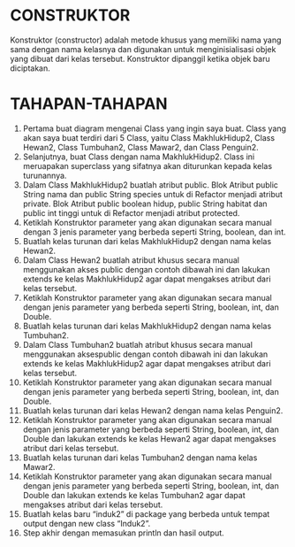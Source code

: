 # CONSTRUKTOR
Konstruktor (constructor) adalah metode khusus yang memiliki nama yang sama dengan nama kelasnya dan digunakan untuk menginisialisasi objek yang dibuat dari kelas tersebut. Konstruktor dipanggil ketika objek baru diciptakan.

# TAHAPAN-TAHAPAN
1. Pertama buat diagram mengenai Class yang ingin saya buat. Class yang akan saya buat terdiri dari 5 Class, yaitu Class MakhlukHidup2, Class Hewan2, Class Tumbuhan2, Class Mawar2, dan Class Penguin2.
2. Selanjutnya, buat Class dengan nama MakhlukHidup2. Class ini meruapakan superclass yang sifatnya akan diturunkan kepada kelas turunannya.
3. Dalam Class MakhlukHidup2 buatlah atribut public. Blok Atribut public String nama dan public String species untuk di Refactor menjadi atribut private. Blok Atribut public boolean hidup, public String habitat dan public int tinggi untuk di Refactor menjadi atribut protected.
4. Ketiklah Konstruktor parameter yang akan digunakan secara manual dengan 3 jenis parameter yang berbeda seperti String, boolean, dan int.
5. Buatlah kelas turunan dari kelas MakhlukHidup2 dengan nama kelas Hewan2.
6. Dalam Class Hewan2 buatlah atribut khusus secara manual menggunakan akses public dengan contoh dibawah ini dan lakukan extends ke kelas MakhlukHidup2 agar dapat mengakses atribut dari kelas tersebut.
7. Ketiklah Konstruktor parameter yang akan digunakan secara manual dengan jenis parameter yang berbeda seperti String, boolean, int, dan Double.
8. Buatlah kelas turunan dari kelas MakhlukHidup2 dengan nama kelas Tumbuhan2.
9. Dalam Class Tumbuhan2 buatlah atribut khusus secara manual menggunakan aksespublic dengan contoh dibawah ini dan lakukan extends ke kelas MakhlukHidup2 agar dapat mengakses atribut dari kelas tersebut.
10. Ketiklah Konstruktor parameter yang akan digunakan secara manual dengan jenis parameter yang berbeda seperti String, boolean, int, dan Double.
11. Buatlah kelas turunan dari kelas Hewan2 dengan nama kelas Penguin2.
12. Ketiklah Konstruktor parameter yang akan digunakan secara manual dengan jenis parameter yang berbeda seperti String, boolean, int, dan Double dan lakukan extends ke kelas Hewan2 agar dapat mengakses atribut dari kelas tersebut.
13. Buatlah kelas turunan dari kelas Tumbuhan2 dengan nama kelas Mawar2.
14. Ketiklah Konstruktor parameter yang akan digunakan secara manual dengan jenis parameter yang berbeda seperti String, boolean, int, dan Double dan lakukan extends ke kelas Tumbuhan2 agar dapat mengakses atribut dari kelas tersebut.
15. Buatlah kelas baru “induk2” di package yang berbeda untuk tempat output dengan new class “Induk2”.
16. Step akhir dengan memasukan println dan hasil output.


